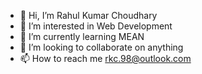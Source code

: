 - 👋 Hi, I’m Rahul Kumar Choudhary
- 👀 I’m interested in Web Development
- 🌱 I’m currently learning MEAN
- 💞️ I’m looking to collaborate on anything 
- 📫 How to reach me rkc.98@outlook.com


